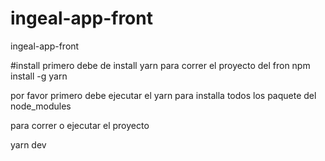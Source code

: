 # ingeal-app-front
ingeal-app-front

#install 
primero debe de install yarn para correr el proyecto del fron
npm install -g yarn

por favor primero debe 
ejecutar el yarn para installa todos los paquete del node_modules

para correr o ejecutar el proyecto

yarn dev
